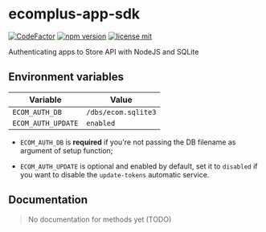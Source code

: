 # ecomplus-app-sdk

[![CodeFactor](https://www.codefactor.io/repository/github/ecomclub/ecomplus-app-sdk/badge)](https://www.codefactor.io/repository/github/ecomclub/ecomplus-app-sdk)
[![npm version](https://img.shields.io/npm/v/ecomplus-app-sdk.svg)](https://www.npmjs.org/ecomplus-app-sdk)
[![license mit](https://img.shields.io/badge/License-MIT-yellow.svg)](https://opensource.org/licenses/MIT)

Authenticating apps to Store API with NodeJS and SQLite

## Environment variables

Variable            | Value
---                 | ---
`ECOM_AUTH_DB`      | `/dbs/ecom.sqlite3`
`ECOM_AUTH_UPDATE`  | `enabled`

- `ECOM_AUTH_DB` is **required** if you're not passing the DB filename
as argument of setup function;

- `ECOM_AUTH_UPDATE` is optional and enabled by default,
set it to `disabled` if you want to disable
the `update-tokens` automatic service.

## Documentation

> No documentation for methods yet (TODO)
